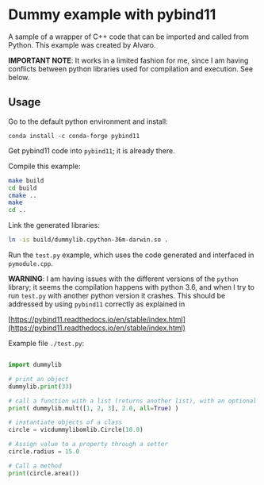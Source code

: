 # Dummy example with pybind11

A sample of a wrapper of C++ code that can be imported and called from Python.
This example was created by Alvaro.

**IMPORTANT NOTE**: It works in a limited fashion for me, since I am having conflicts between python libraries used for compilation and execution. See below.

## Usage

Go to the default python environment and install:

`conda install -c conda-forge pybind11`

Get pybind11 code into `pybind11`; it is already there.

Compile this example:

```bash
make build
cd build
cmake ..
make
cd ..
```

Link the generated libraries:

```bash
ln -is build/dummylib.cpython-36m-darwin.so .
```

Run the `test.py` example, which uses the code generated and interfaced in `pymodule.cpp`.

**WARNING**: I am having issues with the different versions of the `python` library; it seems the compilation happens with python 3.6, and when I try to run `test.py` with another python version it crashes. This should be addressed by using `pybind11` correctly as explained in

[https://pybind11.readthedocs.io/en/stable/index.html](https://pybind11.readthedocs.io/en/stable/index.html)


Example file `./test.py`:
```python

import dummylib

# print an object
dummylib.print(33)

# call a function with a list (returns another list), with an optional named argument. The list in C++ becomes an std::vector
print( dummylib.mult([1, 2, 3], 2.0, all=True) )

# instantiate objects of a class
circle = vicdummylibomlib.Circle(10.0)

# Assign value to a property through a setter
circle.radius = 15.0

# Call a method
print(circle.area())

```